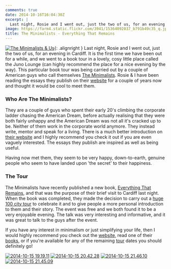```yaml
---
comments: true
date: 2014-10-16T16:04:30Z
excerpt: |
  Last night, Rosie and I went out, just the two of us, for an evening in Cardiff. It is the first time we have been out for a while, and we went to a book tour in a lovely, cosy little place called the Juno Lounge (can highly recommend the place for a nice evening by the way). This particular book tour was being carried out by a couple of American guys who call themselves [The Minimalists][mnml]. Rosie & I have been reading the essays they publish on their [website][mnml] for a couple of years now and thought it would be cool to meet them.
image: https://farm4.static.flickr.com/3941/15364092037_b791b49c35_q.jpg
title: The Minimalists - Everything That Remains
---
```


[![The Minimalists & Us][thm]][img]{: .alignright }
Last night, Rosie and I went out, just the two of us, for an evening in Cardiff. It is the first
time we have been out for a while, and we went to a book tour in a lovely, cosy little place called
the Juno Lounge (can highly recommend the place for a nice evening by the way). This particular book
tour was being carried out by a couple of American guys who call themselves [The Minimalists][mnml].
Rosie & I have been reading the essays they publish on their [website][mnml] for a couple of years
now and thought it would be cool to meet them.

### Who Are The Minimalists?

They are a couple of guys who spent their early 20's climbing the corporate ladder chasing the
American Dream, before actually realising that they were both fairly unhappy and the American Dream
was not all it's cracked up to be. Neither of them work in the corporate world anymore. They instead
write, mentor and speak for a living. There is a much better introduction on [their website][abt] 
and I highly recommend you check it out if you are even vaguely interested. The essays they publish
are inspired as well as being useful.

Having now met them, they seem to be very happy, down-to-earth, genuine people who seem to have
landed upon 'the secret' to their happiness.

### The Tour

The Minimalists have recently published a new book, [Everything That Remains][etr], and that was the
purpose of their brief visit to Cardiff last night. When the book was completed, they made the
decision to carry out a [huge 100 city tour][tour] to celebrate it and to give people a more
personal introduction to them and their story. The event was free and we both found it to be a
very enjoyable evening. The talk was very interesting and informative, and it was great to talk to 
the guys after the event.

If you have any interest in minimalism or just simplifying your life, then I would highly recommend
you check out the [website][mnml], read one of their [books][bks], or if you're available for any of
the remaining [tour] dates you should definitely go!

<div class="flickr gallery">
<span>
<a title="2014-10-15 19.19.11" href="https://farm4.staticflickr.com/3946/15363970358_c5cec472fc_b.jpg" class="image cboxElement" rel="gallery1"><img src="https://farm4.staticflickr.com/3946/15363970358_c5cec472fc_q.jpg" alt="2014-10-15 19.19.11"></a>
<a title="View on Flickr" href="https://www.flickr.com/photos/richard-perry/15363970358/" class="flickrlink"> </a>
</span>
<span>
<a title="2014-10-15 20.42.28" href="https://farm6.staticflickr.com/5601/15363968888_a6b1836f9e_b.jpg" class="image cboxElement" rel="gallery1"><img src="https://farm6.staticflickr.com/5601/15363968888_a6b1836f9e_q.jpg" alt="2014-10-15 20.42.28"></a>
<a title="View on Flickr" href="https://www.flickr.com/photos/richard-perry/15363968888/" class="flickrlink"> </a>
</span>
<span>
<a title="2014-10-15 21.46.10" href="https://farm4.staticflickr.com/3935/15550092225_e9be3dbaa4_b.jpg" class="image cboxElement" rel="gallery1"><img src="https://farm4.staticflickr.com/3935/15550092225_e9be3dbaa4_q.jpg" alt="2014-10-15 21.46.10"></a>
<a title="View on Flickr" href="https://www.flickr.com/photos/richard-perry/15550092225/" class="flickrlink"> </a>
</span>
<span>
<a title="2014-10-15 21.45.09" href="https://farm6.staticflickr.com/5598/15363960968_6c3e8959c5_b.jpg" class="image cboxElement" rel="gallery1"><img src="https://farm6.staticflickr.com/5598/15363960968_6c3e8959c5_q.jpg" alt="2014-10-15 21.45.09"></a>
<a title="View on Flickr" href="https://www.flickr.com/photos/richard-perry/15363960968/" class="flickrlink"> </a>
</span>
</div>

[mnml]: //themins.com/ "The Minimalists"
[abt]: //themins.com/about/#the_mins "About the Minimalists"
[etr]: //themins.com/etr/ "Everything That Remains"
[tour]: //themins.com/tour/ "Everything That Remains Tour 2014"
[bks]: //themins.com/books/ "Books by the Minimalists"

[thm]: //farm4.static.flickr.com/3941/15364092037_b791b49c35_q.jpg
[img]: //www.flickr.com/photos/richard-perry/15364092037/
